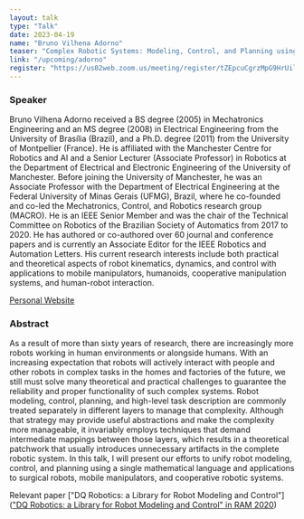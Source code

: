 ```yaml
---
layout: talk
type: "Talk"
date: 2023-04-19
name: "Bruno Vilhena Adorno"
teaser: "Complex Robotic Systems: Modeling, Control, and Planning using Dual Quaternion Algebra"
link: "/upcoming/adorno"
register: "https://us02web.zoom.us/meeting/register/tZEpcuCgrzMpG9HrUilVBcw_0bCGAUZA8t_H"
---
```


### Speaker 
Bruno Vilhena Adorno received a BS degree (2005) in Mechatronics Engineering and an MS degree (2008) in Electrical Engineering from the University of Brasília (Brazil), and a Ph.D. degree (2011) from the University of Montpellier (France). He is affiliated with the Manchester Centre for Robotics and AI and a Senior Lecturer (Associate Professor) in Robotics at the Department of Electrical and Electronic Engineering of the University of Manchester. Before joining the University of Manchester, he was an Associate Professor with the Department of Electrical Engineering at the Federal University of Minas Gerais (UFMG), Brazil, where he co-founded and co-led the Mechatronics, Control, and Robotics research group (MACRO). He is an IEEE Senior Member and was the chair of the Technical Committee on Robotics of the Brazilian Society of Automatics from 2017 to 2020. He has authored or co-authored over 60 journal and conference papers and is currently an Associate Editor for the IEEE Robotics and Automation Letters. His current research interests include both practical and theoretical aspects of robot kinematics, dynamics, and control with applications to mobile manipulators, humanoids, cooperative manipulation systems, and human-robot interaction.

[Personal Website](https://personalpages.manchester.ac.uk/staff/Bruno.Adorno/)

### Abstract 
As a result of more than sixty years of research, there are increasingly more robots working in human environments or alongside humans. With an increasing expectation that robots will actively interact with people and other robots in complex tasks in the homes and factories of the future, we still must solve many theoretical and practical challenges to guarantee the reliability and proper functionality of such complex systems. Robot modeling, control, planning, and high-level task description are commonly treated separately in different layers to manage that complexity. Although that strategy may provide useful abstractions and make the complexity more manageable, it invariably employs techniques that demand intermediate mappings between those layers, which results in a theoretical patchwork that usually introduces unnecessary artifacts in the complete robotic system. In this talk, I will present our efforts to unify robot modeling, control, and planning using a single mathematical language and applications to surgical robots, mobile manipulators, and cooperative robotic systems.

Relevant paper ["DQ Robotics: a Library for Robot Modeling and Control"](["DQ Robotics: a Library for Robot Modeling and Control" in RAM 2020](https://ieeexplore.ieee.org/document/9136790))
